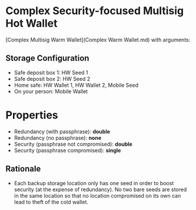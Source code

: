 # Complex Security-focused Multisig Hot Wallet

[Complex Multisig Warm Wallet](Complex Warm Wallet.md) with arguments:

## Storage Configuration

* Safe deposit box 1: HW Seed 1
* Safe deposit box 2: HW Seed 2
* Home safe: HW Wallet 1, HW Wallet 2, Mobile Seed
* On your person: Mobile Wallet

# Properties

* Redundancy (with passphrase): **double**
* Redundancy (no passphrase): **none**
* Security (passphrase not compromised): **double**
* Security (passphrase compromised): **single**

## Rationale

* Each backup storage location only has one seed in order to boost security (at the expense of redundancy). No two bare seeds are stored in the same location so that no location compromised on its own can lead to theft of the cold wallet.
